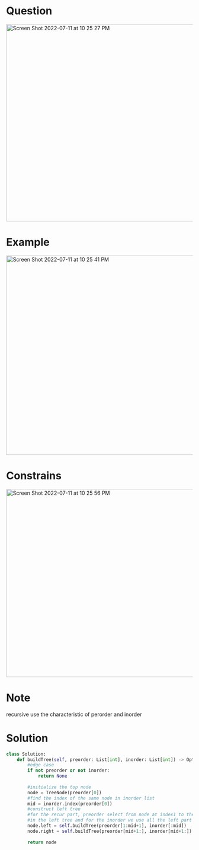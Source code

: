 # Question
<img width="532" alt="Screen Shot 2022-07-11 at 10 25 27 PM" src="https://user-images.githubusercontent.com/64442606/178395104-f476114b-1ff1-471e-888c-578e35dea02a.png">

# Example
<img width="538" alt="Screen Shot 2022-07-11 at 10 25 41 PM" src="https://user-images.githubusercontent.com/64442606/178395129-af89af2e-ffdb-4f2b-89eb-b200a1b9620a.png">

# Constrains
<img width="507" alt="Screen Shot 2022-07-11 at 10 25 56 PM" src="https://user-images.githubusercontent.com/64442606/178395162-ab410979-02a6-4fb6-89db-178d73c5a87e.png">

# Note
recursive use the characteristic of perorder and inorder 
# Solution 
```python
class Solution:
    def buildTree(self, preorder: List[int], inorder: List[int]) -> Optional[TreeNode]:
        #edge case
        if not preorder or not inorder:
            return None
        
        #initialize the top node
        node = TreeNode(preorder[0])
        #find the index of the same node in inorder list
        mid = inorder.index(preorder[0])
        #construct left tree
        #for the recur part, preorder select from node at index1 to the node at middle because from 1 to middle node is all 
        #in the left tree and for the inorder we use all the left part from the middle node
        node.left = self.buildTree(preorder[1:mid+1], inorder[:mid])
        node.right = self.buildTree(preorder[mid+1:], inorder[mid+1:])
        
        return node
```
